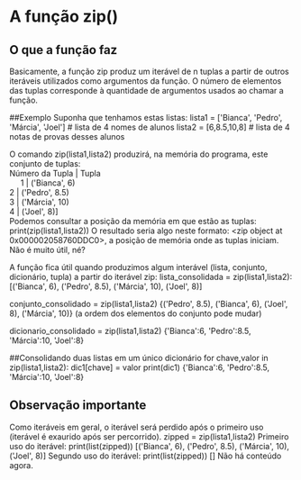 # A função zip()
## O que a função faz
Basicamente, a função zip produz um iterável de n tuplas a partir de outros iteráveis utilizados como argumentos da função.
O número de elementos das tuplas corresponde à quantidade de argumentos usados ao chamar a função.

##Exemplo
Suponha que tenhamos estas listas:
lista1 = ['Bianca', 'Pedro', 'Márcia', 'Joel'] # lista de 4 nomes de alunos
lista2 = [6,8.5,10,8] # lista de 4 notas de provas desses alunos

O comando zip(lista1,lista2) produzirá, na memória do programa, este conjunto de tuplas:<br/>
Número da Tupla  |     Tupla<br/>
&nbsp;&nbsp;&nbsp;&nbsp;&nbsp;1        |  ('Bianca', 6)<br/>
2        |  ('Pedro', 8.5)<br/>
3        |  ('Márcia', 10)<br/>
4        |  ('Joel', 8)]<br/>
Podemos consultar a posição da memória em que estão as tuplas:
print(zip(lista1,lista2))
O resultado seria algo neste formato: <zip object at 0x000002058760DDC0>, a posição de memória onde as tuplas iniciam. Não é muito útil, né?

A função fica útil quando produzimos algum interável (lista, conjunto, dicionário, tupla) a partir do iterável zip:
lista_consolidada = zip(lista1,lista2):
[('Bianca', 6), ('Pedro', 8.5), ('Márcia', 10), ('Joel', 8)]

conjunto_consolidado = zip(lista1,lista2)
{('Pedro', 8.5), ('Bianca', 6), ('Joel', 8), ('Márcia', 10)} (a ordem dos elementos do conjunto pode mudar)

dicionario_consolidado = zip(lista1,lista2)
{'Bianca':6, 'Pedro':8.5, 'Márcia':10, 'Joel':8}

##Consolidando duas listas em um único dicionário
for chave,valor in zip(lista1,lista2):
    dic1[chave] = valor
print(dic1)
{'Bianca':6, 'Pedro':8.5, 'Márcia':10, 'Joel':8}

## Observação importante
Como iteráveis em geral, o iterável será perdido após o primeiro uso (iterável é exaurido após ser percorrido).
zipped = zip(lista1,lista2)
Primeiro uso do iterável:
print(list(zipped))
[('Bianca', 6), ('Pedro', 8.5), ('Márcia', 10), ('Joel', 8)]
Segundo uso do iterável:
print(list(zipped))
[]
Não há conteúdo agora.
